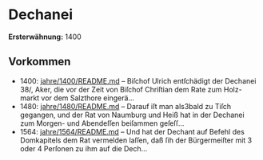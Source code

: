 # Dechanei

**Ersterwähnung:** 1400

## Vorkommen
- 1400: [jahre/1400/README.md](../jahre/1400/README.md) – Biſchof Ulrich entſchädigt der Dechanei 38/, Aker, die
vor der Zeit von Biſchof Chriſtian dem Rate zum Holz-
markt vor dem Salzthore eingerä...
- 1480: [jahre/1480/README.md](../jahre/1480/README.md) – Darauf iſt man als3bald zu Tiſch gegangen,
und der Rat von Naumburg und Heiß hat in der
Dechanei zum Morgen- und Abendeſſen beiſammen geſeſſ...
- 1564: [jahre/1564/README.md](../jahre/1564/README.md) – Und hat der Dechant auf
Befehl des Domkapitels dem Rat vermelden laſſen, daß
ſih der Bürgermeiſter mit 3 oder 4 Perſonen zu ihm
auf die Dech...

